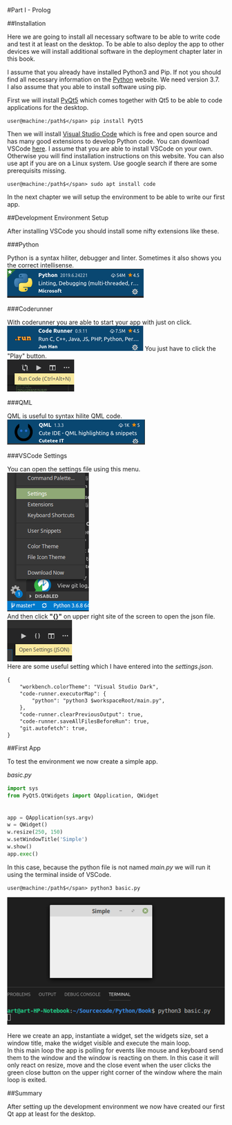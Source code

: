 #Part I - Prolog

##Installation

Here we are going to install all necessary software to be able to write code and test it at least on the desktop. 
To be able to also deploy the app to other devices we will install additional software in the deployment chapter later in this book. 

I assume that you already have installed Python3 and Pip. If not you should find all necessary information on the [Python](https://python.org) website. We need version 3.7.   
I also assume that you able to install software using pip. 

First we will install [PyQt5](https://www.riverbankcomputing.com/software/pyqt/intro) which comes together with Qt5 to be able to code applications for the desktop. 

```console
user@machine:/path$</span> pip install PyQt5
```

Then we will install [Visual Studio Code](https://code.visualstudio.com/) which is free and open source and has many good extensions to develop Python code. 
You can download VSCode [here](https://code.visualstudio.com/Download). I assume that you are able to install VSCode on your own. Otherwise you will find installation instructions on this website. 
You can also use apt if you are on a Linux system. 
Use google search if there are some prerequisits missing. 

```console
user@machine:/path$</span> sudo apt install code
```

In the next chapter we will setup the environment to be able to write our first app. 

##Development Environment Setup

After installing VSCode you should install some nifty extensions like these.   

###Python

Python is a syntax hiliter, debugger and linter. Sometimes it also shows you the correct intellisense.   
![AltText](../images/python.png "Title")

###Coderunner

With coderunner you are able to start your app with just on click.     
![AltText](../images/coderunner.png "Title")
You just have to click the "Play" button.   
![AltText](../images/runner.png "Title")

###QML

QML is useful to syntax hilite QML code.   
<img src="../images/qml.png" alt="QML" title="QML" />

###VSCode Settings

You can open the settings file using this menu.   
![AltText](../images/settings.png "Title")   
And then click <strong>"{}"</strong> on upper right site of the screen to open the json file.   
![AltText](../images/json.png "Title")   
Here are some useful setting which I have entered into the <em>settings.json</em>.  

<div class="codehilite"><pre><span></span><code><span class="p">{</span>
    <span class="nt">&quot;workbench.colorTheme&quot;</span><span class="p">:</span> <span class="s2">&quot;Visual Studio Dark&quot;</span><span class="p">,</span>
    <span class="nt">&quot;code-runner.executorMap&quot;</span><span class="p">:</span> <span class="p">{</span>
        <span class="nt">&quot;python&quot;</span><span class="p">:</span> <span class="s2">&quot;python3 $workspaceRoot/main.py&quot;</span><span class="p">,</span>
    <span class="p">},</span>
    <span class="nt">&quot;code-runner.clearPreviousOutput&quot;</span><span class="p">:</span> <span class="kc">true</span><span class="p">,</span>
    <span class="nt">&quot;code-runner.saveAllFilesBeforeRun&quot;</span><span class="p">:</span> <span class="kc">true</span><span class="p">,</span>
    <span class="nt">&quot;git.autofetch&quot;</span><span class="p">:</span> <span class="kc">true</span><span class="p">,</span>
<span class="p">}</span>
</code></pre></div>

##First App

To test the environment we now create a simple app.  

*basic.py*
```python
import sys
from PyQt5.QtWidgets import QApplication, QWidget


app = QApplication(sys.argv)
w = QWidget()
w.resize(250, 150)
w.setWindowTitle('Simple')
w.show()
app.exec()
```
In this case, because the python file is not named *main.py* we will run it using the terminal inside of VSCode.  

```console
user@machine:/path$</span> python3 basic.py
```

![AltText](../images/simple.png "Title")  
  
Here we create an app, instantiate a widget, set the widgets size, set a window title, make the widget visible and execute the main loop.   
In this main loop the app is polling for events like mouse and keyboard send them to the window and the window is reacting on them. In this case it will only react on resize, move and the close event when the user clicks the green close button on the upper right corner of the window where the main loop is exited.  

##Summary

After setting up the development environment we now have created our first Qt app at least for the desktop.
